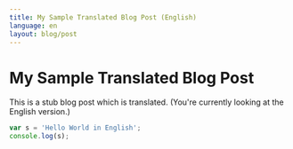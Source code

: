 ```yaml
---
title: My Sample Translated Blog Post (English)
language: en
layout: blog/post
---
```


# My Sample Translated Blog Post

This is a stub blog post which is translated. (You're currently looking at the English version.)

```javascript
var s = 'Hello World in English';
console.log(s);
```
